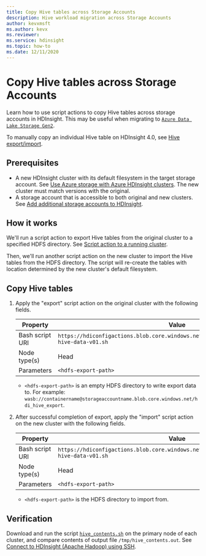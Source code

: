 ```yaml
---
title: Copy Hive tables across Storage Accounts
description: Hive workload migration across Storage Accounts
author: kevxmsft
ms.author: kevx
ms.reviewer: 
ms.service: hdinsight
ms.topic: how-to
ms.date: 12/11/2020
---
```


# Copy Hive tables across Storage Accounts

Learn how to use script actions to copy Hive tables across storage accounts in HDInsight. This may be useful when migrating to [`Azure Data Lake Storage Gen2`](../hdinsight-hadoop-use-data-lake-storage-gen2.md).

To manually copy an individual Hive table on HDInsight 4.0, see [Hive export/import](https://cwiki.apache.org/confluence/display/Hive/LanguageManual+ImportExport).

## Prerequisites

* A new HDInsight cluster with its default filesystem in the target storage account. See [Use Azure storage with Azure HDInsight clusters](../hdinsight-hadoop-use-blob-storage.md). The new cluster must match versions with the original.
* A storage account that is accessible to both original and new clusters. See [Add additional storage accounts to HDInsight](../hdinsight-hadoop-add-storage.md).

## How it works

We'll run a script action to export Hive tables from the original cluster to a specified HDFS directory. See [Script action to a running cluster](../hdinsight-hadoop-customize-cluster-linux.md#script-action-to-a-running-cluster).

Then, we'll run another script action on the new cluster to import the Hive tables from the HDFS directory. The script will re-create the tables with location determined by the new cluster's default filesystem.

## Copy Hive tables

1. Apply the "export" script action on the original cluster with the following fields.

    |Property | Value |
    |---|---|
    |Bash script URI|`https://hdiconfigactions.blob.core.windows.net/linuxhivemigrationv01/export-hive-data-v01.sh`|
    |Node type(s)|Head|
    |Parameters|`<hdfs-export-path>`|

    * `<hdfs-export-path>` is an empty HDFS directory to write export data to. For example: `wasb://containername@storageaccountname.blob.core.windows.net/hdi_hive_export`.

2. After successful completion of export, apply the "import" script action on the new cluster with the following fields.

    |Property | Value |
    |---|---|
    |Bash script URI|`https://hdiconfigactions.blob.core.windows.net/linuxhivemigrationv01/import-hive-data-v01.sh`|
    |Node type(s)|Head|
    |Parameters|`<hdfs-export-path>`|

    * `<hdfs-export-path>` is the HDFS directory to import from.

## Verification

Download and run the script [`hive_contents.sh`](https://hdiconfigactions.blob.core.windows.net/linuxhivemigrationv01/hive_contents.sh) on the primary node of each cluster, and compare contents of output file `/tmp/hive_contents.out`. See [Connect to HDInsight (Apache Hadoop) using SSH](../hdinsight-hadoop-linux-use-ssh-unix.md).
